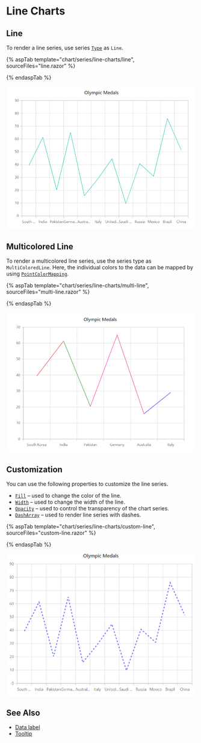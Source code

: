 # Line Charts

## Line

To render a line series, use series [`Type`](https://help.syncfusion.com/cr/cref_files/aspnetcore-js2/aspnetcore/Syncfusion.EJ2~Syncfusion.EJ2.Charts.ChartSeries~Type.html) as `Line`.

{% aspTab template="chart/series/line-charts/line", sourceFiles="line.razor" %}

{% endaspTab %}

![Line Charts](../images/chart-types-images/line.png)

## Multicolored Line

To render a multicolored line series, use the series type as `MultiColoredLine`.
Here, the individual colors to the data can be mapped by using [`PointColorMapping`](https://help.syncfusion.com/cr/aspnetcore-blazor/Syncfusion.EJ2.Blazor~Syncfusion.EJ2.Blazor.Charts.ChartSeries~PointColorMapping.html).

{% aspTab template="chart/series/line-charts/multi-line", sourceFiles="multi-line.razor" %}

{% endaspTab %}

![Multicolored Line](../images/chart-types-images/multi-line.png)

## Customization

You can use the following properties to customize the line series.

* [`Fill`](https://help.syncfusion.com/cr/cref_files/aspnetcore-js2/aspnetcore/Syncfusion.EJ2~Syncfusion.EJ2.Charts.ChartSeries~Fill.html) – used to change the color of the line.
* [`Width`](https://help.syncfusion.com/cr/cref_files/aspnetcore-js2/aspnetcore/Syncfusion.EJ2~Syncfusion.EJ2.Charts.ChartSeries~Width.html) – used to change the width of the line.
* [`Opacity`](https://help.syncfusion.com/cr/aspnetcore-blazor/Syncfusion.EJ2.Blazor~Syncfusion.EJ2.Blazor.Charts.ChartSeries~Opacity.html) – used to control the transparency of the chart series.
* [``DashArray``](https://help.syncfusion.com/cr/cref_files/aspnetcore-js2/aspnetcore/Syncfusion.EJ2~Syncfusion.EJ2.Charts.ChartSeries~DashArray.html) – used to render line series with dashes.

{% aspTab template="chart/series/line-charts/custom-line", sourceFiles="custom-line.razor" %}

{% endaspTab %}

![Line Charts](../images/chart-types-images/line-cus.png)

## See Also

* [Data label](../data-labels)
* [Tooltip](../tool-tip)